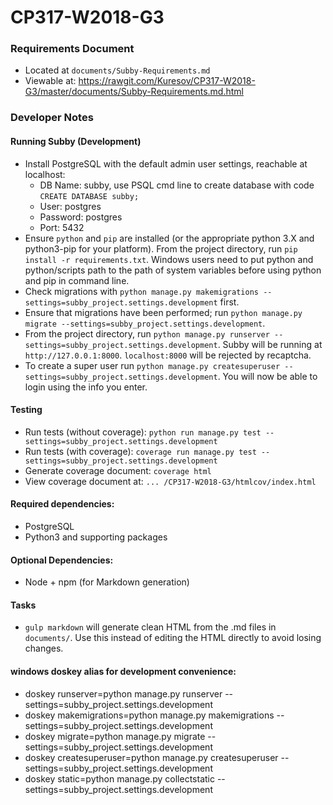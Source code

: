 # CP317-W2018-G3

### Requirements Document
* Located at `documents/Subby-Requirements.md`
* Viewable at: https://rawgit.com/Kuresov/CP317-W2018-G3/master/documents/Subby-Requirements.md.html

### Developer Notes
#### Running Subby (Development)
  * Install PostgreSQL with the default admin user settings, reachable at localhost:
    * DB Name: subby, use PSQL cmd line to create database with code `CREATE DATABASE subby;`
    * User: postgres
    * Password: postgres
    * Port: 5432
  * Ensure `python` and `pip` are installed (or the appropriate python 3.X and python3-pip for your platform). From the project directory, run `pip install -r requirements.txt`. Windows users need to put python and python/scripts path to the path of system variables before using python and pip in command line.
  * Check migrations with `python manage.py makemigrations --settings=subby_project.settings.development` first.
  * Ensure that migrations have been performed; run `python manage.py migrate --settings=subby_project.settings.development`.
  * From the project directory, run `python manage.py runserver --settings=subby_project.settings.development`. Subby will be running at `http://127.0.0.1:8000`. `localhost:8000` will be rejected by recaptcha.
  * To create a super user run `python manage.py createsuperuser --settings=subby_project.settings.development`. You will now be able to login using the info you enter.
 
#### Testing
  * Run tests (without coverage): `python run manage.py test --settings=subby_project.settings.development`
  * Run tests (with coverage): `coverage run manage.py test --settings=subby_project.settings.development`
  * Generate coverage document: `coverage html`
  * View coverage document at: `... /CP317-W2018-G3/htmlcov/index.html`

#### Required dependencies:
  * PostgreSQL
  * Python3 and supporting packages

#### Optional Dependencies:
  * Node + npm (for Markdown generation)

#### Tasks
  * `gulp markdown` will generate clean HTML from the .md files in `documents/`. Use this instead of editing the HTML directly to avoid losing changes.

#### windows doskey alias for development convenience:
* doskey runserver=python manage.py runserver --settings=subby_project.settings.development
* doskey makemigrations=python manage.py makemigrations --settings=subby_project.settings.development
* doskey migrate=python manage.py migrate --settings=subby_project.settings.development
* doskey createsuperuser=python manage.py createsuperuser --settings=subby_project.settings.development
* doskey static=python manage.py collectstatic --settings=subby_project.settings.development
